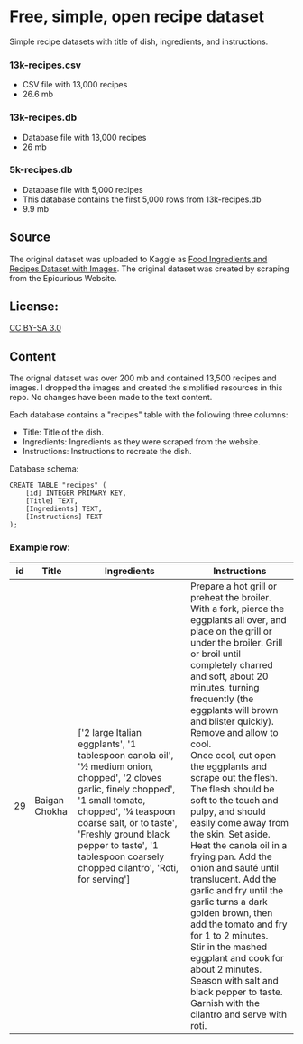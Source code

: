 # Free, simple, open recipe dataset
Simple recipe datasets with title of dish, ingredients, and instructions.

### 13k-recipes.csv
- CSV file with 13,000 recipes
- 26.6 mb

### 13k-recipes.db
- Database file with 13,000 recipes
- 26 mb

### 5k-recipes.db
- Database file with 5,000 recipes
- This database contains the first 5,000 rows from 13k-recipes.db
- 9.9 mb

## Source
The original dataset was uploaded to Kaggle as [Food Ingredients and Recipes Dataset with Images](https://www.kaggle.com/datasets/pes12017000148/food-ingredients-and-recipe-dataset-with-images). The original dataset was created by scraping from the Epicurious Website.

## License:
[CC BY-SA 3.0](https://creativecommons.org/licenses/by-sa/3.0/)

## Content
The orignal dataset was over 200 mb and contained 13,500 recipes and images. I dropped the images and created the simplified resources in this repo. No changes have been made to the text content.

Each database contains a "recipes" table with the following three columns:
- Title: Title of the dish.
- Ingredients: Ingredients as they were scraped from the website.
- Instructions: Instructions to recreate the dish.

Database schema:
```
CREATE TABLE "recipes" (
    [id] INTEGER PRIMARY KEY,
    [Title] TEXT,
    [Ingredients] TEXT,
    [Instructions] TEXT
);
```

### Example row:
| id | Title | Ingredients | Instructions |
| --- | --- | --- | --- |
| 29 | Baigan Chokha | ['2 large Italian eggplants', '1 tablespoon canola oil', '½ medium onion, chopped', '2 cloves garlic, finely chopped', '1 small tomato, chopped', '¼ teaspoon coarse salt, or to taste', 'Freshly ground black pepper to taste', '1 tablespoon coarsely chopped cilantro', 'Roti, for serving'] | Prepare a hot grill or preheat the broiler.<br>With a fork, pierce the eggplants all over, and place on the grill or under the broiler. Grill or broil until completely charred and soft, about 20 minutes, turning frequently (the eggplants will brown and blister quickly). Remove and allow to cool. <br>Once cool, cut open the eggplants and scrape out the flesh. The flesh should be soft to the touch and pulpy, and should easily come away from the skin. Set aside. <br>Heat the canola oil in a frying pan. Add the onion and sauté until translucent. Add the garlic and fry until the garlic turns a dark golden brown, then add the tomato and fry for 1 to 2 minutes.<br>Stir in the mashed eggplant and cook for about 2 minutes. Season with salt and black pepper to taste.<br>Garnish with the cilantro and serve with roti. |